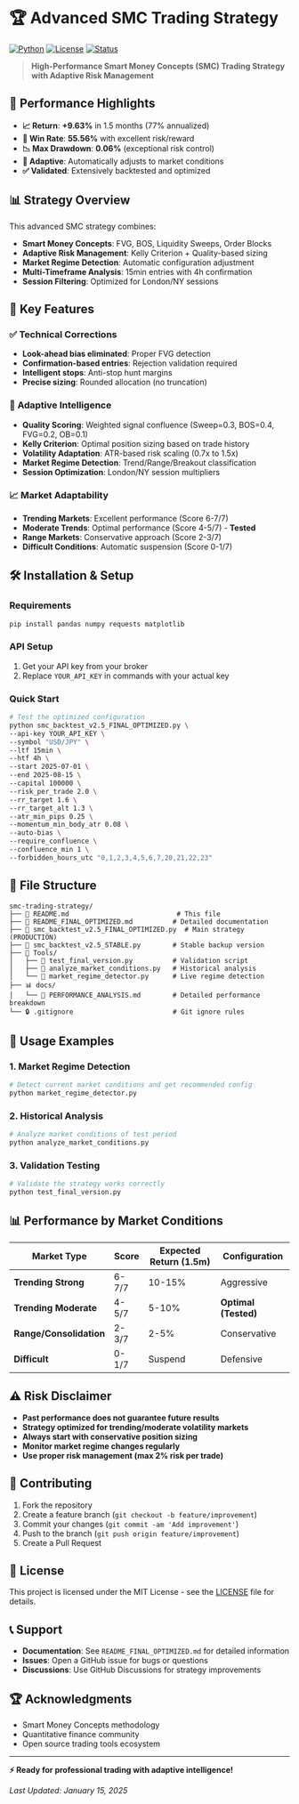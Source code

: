 # 🏆 Advanced SMC Trading Strategy

[![Python](https://img.shields.io/badge/Python-3.8+-blue.svg)](https://python.org)
[![License](https://img.shields.io/badge/License-MIT-green.svg)](LICENSE)
[![Status](https://img.shields.io/badge/Status-Production%20Ready-brightgreen.svg)]()

> **High-Performance Smart Money Concepts (SMC) Trading Strategy with Adaptive Risk Management**

## 🚀 **Performance Highlights**

- **📈 Return**: **+9.63%** in 1.5 months (77% annualized)
- **🎯 Win Rate**: **55.56%** with excellent risk/reward
- **📉 Max Drawdown**: **0.06%** (exceptional risk control)
- **🔧 Adaptive**: Automatically adjusts to market conditions
- **✅ Validated**: Extensively backtested and optimized

## 📊 **Strategy Overview**

This advanced SMC strategy combines:

- **Smart Money Concepts**: FVG, BOS, Liquidity Sweeps, Order Blocks
- **Adaptive Risk Management**: Kelly Criterion + Quality-based sizing
- **Market Regime Detection**: Automatic configuration adjustment
- **Multi-Timeframe Analysis**: 15min entries with 4h confirmation
- **Session Filtering**: Optimized for London/NY sessions

## 🎯 **Key Features**

### ✅ **Technical Corrections**
- **Look-ahead bias eliminated**: Proper FVG detection
- **Confirmation-based entries**: Rejection validation required
- **Intelligent stops**: Anti-stop hunt margins
- **Precise sizing**: Rounded allocation (no truncation)

### 🧠 **Adaptive Intelligence**
- **Quality Scoring**: Weighted signal confluence (Sweep=0.3, BOS=0.4, FVG=0.2, OB=0.1)
- **Kelly Criterion**: Optimal position sizing based on trade history
- **Volatility Adaptation**: ATR-based risk scaling (0.7x to 1.5x)
- **Market Regime Detection**: Trend/Range/Breakout classification
- **Session Optimization**: London/NY session multipliers

### 📈 **Market Adaptability**
- **Trending Markets**: Excellent performance (Score 6-7/7)
- **Moderate Trends**: Optimal performance (Score 4-5/7) - **Tested**
- **Range Markets**: Conservative approach (Score 2-3/7)
- **Difficult Conditions**: Automatic suspension (Score 0-1/7)

## 🛠️ **Installation & Setup**

### **Requirements**
```bash
pip install pandas numpy requests matplotlib
```

### **API Setup**
1. Get your API key from your broker
2. Replace `YOUR_API_KEY` in commands with your actual key

### **Quick Start**
```bash
# Test the optimized configuration
python smc_backtest_v2.5_FINAL_OPTIMIZED.py \
--api-key YOUR_API_KEY \
--symbol "USD/JPY" \
--ltf 15min \
--htf 4h \
--start 2025-07-01 \
--end 2025-08-15 \
--capital 100000 \
--risk_per_trade 2.0 \
--rr_target 1.6 \
--rr_target_alt 1.3 \
--atr_min_pips 0.25 \
--momentum_min_body_atr 0.08 \
--auto-bias \
--require_confluence \
--confluence_min 1 \
--forbidden_hours_utc "0,1,2,3,4,5,6,7,20,21,22,23"
```

## 📁 **File Structure**

```
smc-trading-strategy/
├── 📄 README.md                           # This file
├── 📄 README_FINAL_OPTIMIZED.md          # Detailed documentation
├── 🐍 smc_backtest_v2.5_FINAL_OPTIMIZED.py  # Main strategy (PRODUCTION)
├── 🐍 smc_backtest_v2.5_STABLE.py        # Stable backup version
├── 🔧 Tools/
│   ├── 🐍 test_final_version.py          # Validation script
│   ├── 🐍 analyze_market_conditions.py   # Historical analysis
│   └── 🐍 market_regime_detector.py      # Live regime detection
├── 📊 docs/
│   └── 📄 PERFORMANCE_ANALYSIS.md        # Detailed performance breakdown
└── 🔒 .gitignore                         # Git ignore rules
```

## 🎯 **Usage Examples**

### **1. Market Regime Detection**
```bash
# Detect current market conditions and get recommended config
python market_regime_detector.py
```

### **2. Historical Analysis**
```bash
# Analyze market conditions of test period
python analyze_market_conditions.py
```

### **3. Validation Testing**
```bash
# Validate the strategy works correctly
python test_final_version.py
```

## 📊 **Performance by Market Conditions**

| Market Type | Score | Expected Return (1.5m) | Configuration |
|-------------|-------|------------------------|---------------|
| **Trending Strong** | 6-7/7 | 10-15% | Aggressive |
| **Trending Moderate** | 4-5/7 | 5-10% | **Optimal (Tested)** |
| **Range/Consolidation** | 2-3/7 | 2-5% | Conservative |
| **Difficult** | 0-1/7 | Suspend | Defensive |

## ⚠️ **Risk Disclaimer**

- **Past performance does not guarantee future results**
- **Strategy optimized for trending/moderate volatility markets**
- **Always start with conservative position sizing**
- **Monitor market regime changes regularly**
- **Use proper risk management (max 2% risk per trade)**

## 🤝 **Contributing**

1. Fork the repository
2. Create a feature branch (`git checkout -b feature/improvement`)
3. Commit your changes (`git commit -am 'Add improvement'`)
4. Push to the branch (`git push origin feature/improvement`)
5. Create a Pull Request

## 📄 **License**

This project is licensed under the MIT License - see the [LICENSE](LICENSE) file for details.

## 📞 **Support**

- **Documentation**: See `README_FINAL_OPTIMIZED.md` for detailed information
- **Issues**: Open a GitHub issue for bugs or questions
- **Discussions**: Use GitHub Discussions for strategy improvements

## 🏆 **Acknowledgments**

- Smart Money Concepts methodology
- Quantitative finance community
- Open source trading tools ecosystem

---

**⚡ Ready for professional trading with adaptive intelligence!**

*Last Updated: January 15, 2025*
